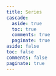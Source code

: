 ```yaml
---
title: Series
cascade:
  aside: true
  toc: true
  comments: true
  paginate: true
aside: false
toc: false
comments: false
paginate: true
---
```


